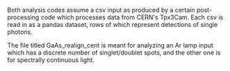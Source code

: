 Both analysis codes assume a csv input as produced by a certain post-processing code which processes data from CERN's Tpx3Cam. Each csv is read in as a pandas dataset, 
rows of which represent detections of single photons.

The file titled GaAs_realign_cent is meant for analyzing an Ar lamp input which has a discrete number of singlet/doublet spots, and the other one is for spectrally continuous light.
